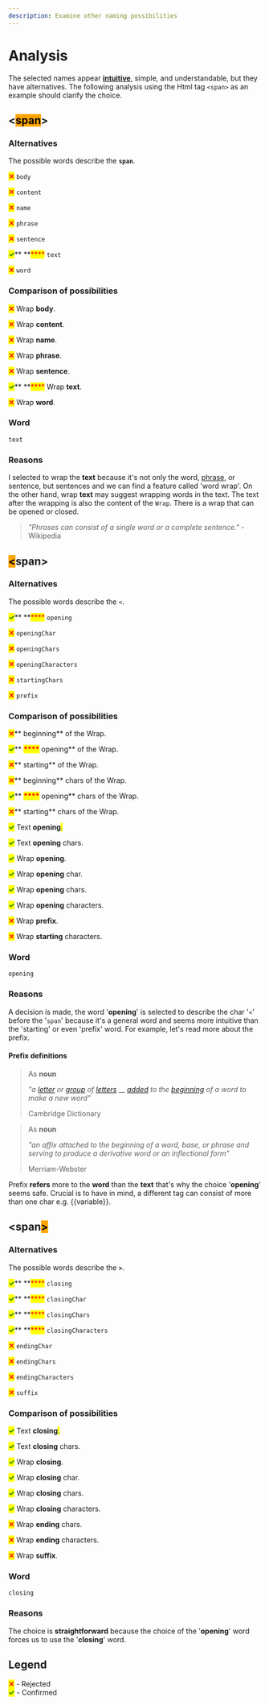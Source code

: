 ```yaml
---
description: Examine other naming possibilities
---
```


# Analysis

The selected names appear [**intuitive**](../../../definitions/intuitive-adjective.md), simple, and understandable, but they have alternatives. The following analysis using the Html tag `<span>` as an example should clarify the choice.

## <<mark style="background-color:orange;">span</mark>>

### Alternatives

The possible words describe the **`span`**.

<mark style="color:red;">**✕**</mark> `body`

<mark style="color:red;">**✕**</mark> `content`

<mark style="color:red;">**✕**</mark> `name`

<mark style="color:red;">**✕**</mark> `phrase`

<mark style="color:red;">**✕**</mark> `sentence`

<mark style="color:green;">**✓**</mark>** **<mark style="color:red;">****</mark> `text`

<mark style="color:red;">**✕**</mark> `word`

### Comparison of possibilities

<mark style="color:red;">**✕**</mark> Wrap **body**.

<mark style="color:red;">**✕**</mark> Wrap **content**.

<mark style="color:red;">**✕**</mark> Wrap **name**.

<mark style="color:red;">**✕**</mark> Wrap **phrase**.

<mark style="color:red;">**✕**</mark> Wrap **sentence**.

<mark style="color:green;">**✓**</mark>** **<mark style="color:red;">****</mark> Wrap **text**.

<mark style="color:red;">**✕**</mark> Wrap **word**.

### Word

`text`

### Reasons

I selected to wrap the **text** because it's not only the word, [phrase](../../../definitions/phrase-noun-verb.md), or sentence, but sentences and we can find a feature called 'word wrap'. On the other hand, wrap **text** may suggest wrapping words in the text. The text after the wrapping is also the content of the `Wrap`. There is a wrap that can be opened or closed.

> _"Phrases can consist of a single word or a complete sentence."_ - Wikipedia

## <mark style="background-color:orange;"><</mark>span>

### Alternatives

The possible words describe the `<`.

<mark style="color:green;">**✓**</mark>** **<mark style="color:red;">****</mark> `opening`

<mark style="color:red;">**✕**</mark> `openingChar`

<mark style="color:red;">**✕**</mark> `openingChars`

<mark style="color:red;">**✕**</mark> `openingCharacters`

<mark style="color:red;">**✕**</mark> `startingChars`

<mark style="color:red;">**✕**</mark> `prefix`

### Comparison of possibilities

<mark style="color:red;">**✕**</mark>** beginning** of the Wrap.

<mark style="color:green;">**✓**</mark>** **<mark style="color:red;">****</mark>** opening** of the Wrap.

<mark style="color:red;">**✕**</mark>** starting** of the Wrap.

<mark style="color:red;">**✕**</mark>** beginning** chars of the Wrap.

<mark style="color:green;">**✓**</mark>** **<mark style="color:red;">****</mark>** opening** chars of the Wrap.

<mark style="color:red;">**✕**</mark>** starting** chars of the Wrap.

<mark style="color:green;">**✓**</mark> Text **opening**<mark style="color:green;">.</mark>

<mark style="color:green;">**✓**</mark> Text **opening** chars.

<mark style="color:green;">**✓**</mark> Wrap **opening**.

<mark style="color:green;">**✓**</mark> Wrap **opening** char.

<mark style="color:green;">**✓**</mark> Wrap **opening** chars.

<mark style="color:green;">**✓**</mark> Wrap **opening** characters.

<mark style="color:red;">**✕**</mark> Wrap **prefix**.

<mark style="color:red;">**✕**</mark> Wrap **starting** characters.

### Word

`opening`

### Reasons

A decision is made, the word '**opening**' is selected to describe the char '`<`' before the '`span`' because it's a general word and seems more intuitive than the 'starting' or even 'prefix' word. For example, let's read more about the prefix.

#### Prefix definitions

> As **noun**
>
> _"a_ [_letter_](https://dictionary.cambridge.org/dictionary/english/letter) _or_ [_group_](https://dictionary.cambridge.org/dictionary/english/group) _of_ [_letters_](https://dictionary.cambridge.org/dictionary/english/capital) __ [_added_](https://dictionary.cambridge.org/dictionary/english/add) _to the_ [_beginning_](https://dictionary.cambridge.org/dictionary/english/beginning) _of a word to make a new word"_&#x20;
>
> Cambridge Dictionary

> As **noun**
>
> _"an affix attached to the beginning of a word, base, or phrase and serving to produce a derivative word or an inflectional form"_
>
> Merriam-Webster

Prefix **refers** more to the **word** than the **text** that's why the choice '**opening**' seems safe. Crucial is to have in mind, a different tag can consist of more than one char e.g. {{variable}}.

## \<span<mark style="background-color:orange;">></mark>

### Alternatives

The possible words describe the **`>`**.

<mark style="color:green;">**✓**</mark>** **<mark style="color:red;">****</mark> `closing`

<mark style="color:green;">**✓**</mark>** **<mark style="color:red;">****</mark> `closingChar`

<mark style="color:green;">**✓**</mark>** **<mark style="color:red;">****</mark> `closingChars`

<mark style="color:green;">**✓**</mark>** **<mark style="color:red;">****</mark> `closingCharacters`

<mark style="color:red;">**✕**</mark> `endingChar`

<mark style="color:red;">**✕**</mark> `endingChars`

<mark style="color:red;">**✕**</mark> `endingCharacters`

<mark style="color:red;">**✕**</mark> `suffix`

### Comparison of possibilities

<mark style="color:green;">**✓**</mark> Text **closing**<mark style="color:green;">.</mark>

<mark style="color:green;">**✓**</mark> Text **closing** chars.

<mark style="color:green;">**✓**</mark> Wrap **closing**.

<mark style="color:green;">**✓**</mark> Wrap **closing** char.

<mark style="color:green;">**✓**</mark> Wrap **closing** chars.

<mark style="color:green;">**✓**</mark> Wrap **closing** characters.

<mark style="color:red;">**✕**</mark> Wrap **ending** chars.

<mark style="color:red;">**✕**</mark> Wrap **ending** characters.

<mark style="color:red;">**✕**</mark> Wrap **suffix**.

### Word

`closing`

### Reasons

The choice is **straightforward** because the choice of the '**opening**' word forces us to use the '**closing**' word.

## Legend

<mark style="color:red;">**✕**</mark> - Rejected\
<mark style="color:green;">**✓**</mark> - Confirmed

